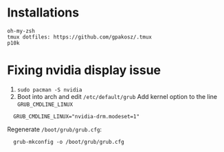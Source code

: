 # Installations
```
oh-my-zsh
tmux dotfiles: https://github.com/gpakosz/.tmux
p10k
```


# Fixing nvidia display issue
1. `sudo pacman -S nvidia`
2. Boot into arch and edit `/etc/default/grub`
  Add kernel option to the line `GRUB_CMDLINE_LINUX`
  ```
    GRUB_CMDLINE_LINUX="nvidia-drm.modeset=1"
  ```
  Regenerate `/boot/grub/grub.cfg`:
  ```
    grub-mkconfig -o /boot/grub/grub.cfg
  ```
